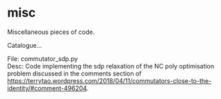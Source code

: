 # misc
Miscellaneous pieces of code.

Catalogue...

File: commutator_sdp.py \
Desc: Code implementing the sdp relaxation of the NC poly optimisation problem discussed in the comments section of 
        https://terrytao.wordpress.com/2018/04/11/commutators-close-to-the-identity/#comment-496204. 
